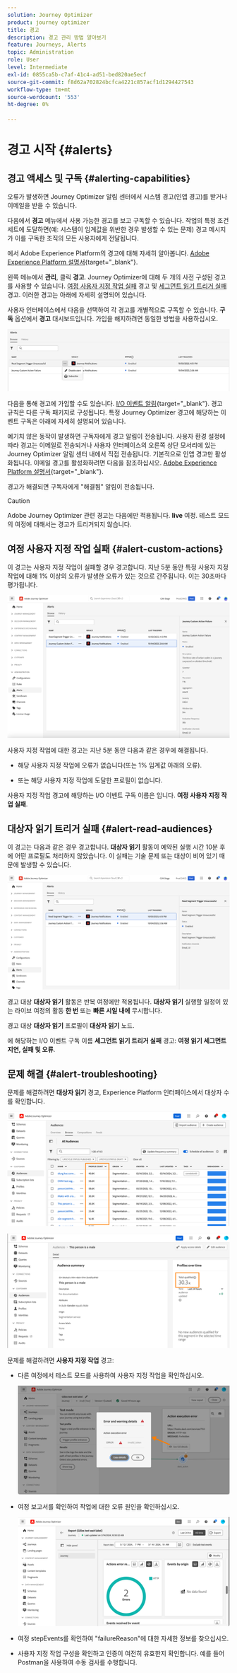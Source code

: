 ```yaml
---
solution: Journey Optimizer
product: journey optimizer
title: 경고
description: 경고 관리 방법 알아보기
feature: Journeys, Alerts
topic: Administration
role: User
level: Intermediate
exl-id: 0855ca5b-c7af-41c4-ad51-bed820ae5ecf
source-git-commit: f8d62a702824bcfca4221c857acf1d1294427543
workflow-type: tm+mt
source-wordcount: '553'
ht-degree: 0%

---
```


# 경고 시작 {#alerts}

## 경고 액세스 및 구독 {#alerting-capabilities}

오류가 발생하면 Journey Optimizer 알림 센터에서 시스템 경고(인앱 경고)를 받거나 이메일을 받을 수 있습니다.

다음에서 **경고** 메뉴에서 사용 가능한 경고를 보고 구독할 수 있습니다. 작업의 특정 조건 세트에 도달하면(예: 시스템이 임계값을 위반한 경우 발생할 수 있는 문제) 경고 메시지가 이를 구독한 조직의 모든 사용자에게 전달됩니다.

<!--These messages can repeat over a pre-defined time interval until the alert has been resolved.-->

에서 Adobe Experience Platform의 경고에 대해 자세히 알아봅니다. [Adobe Experience Platform 설명서](https://experienceleague.adobe.com/docs/experience-platform/observability/alerts/overview.html?lang=ko){target="_blank"}.

왼쪽 메뉴에서 **관리**, 클릭 **경고**. Journey Optimizer에 대해 두 개의 사전 구성된 경고를 사용할 수 있습니다. [여정 사용자 지정 작업 실패](#alert-custom-actions) 경고 및 [세그먼트 읽기 트리거 실패](#alert-read-audiences) 경고. 이러한 경고는 아래에 자세히 설명되어 있습니다.

사용자 인터페이스에서 다음을 선택하여 각 경고를 개별적으로 구독할 수 있습니다. **구독** 옵션에서 **경고** 대시보드입니다. 가입을 해지하려면 동일한 방법을 사용하십시오.

![](assets/alert-subscribe.png)

다음을 통해 경고에 가입할 수도 있습니다. [I/O 이벤트 알림](https://experienceleague.adobe.com/docs/experience-platform/observability/alerts/subscribe.html){target="_blank"}. 경고 규칙은 다른 구독 패키지로 구성됩니다. 특정 Journey Optimizer 경고에 해당하는 이벤트 구독은 아래에 자세히 설명되어 있습니다.

예기치 않은 동작이 발생하면 구독자에게 경고 알림이 전송됩니다. 사용자 환경 설정에 따라 경고는 이메일로 전송되거나 사용자 인터페이스의 오른쪽 상단 모서리에 있는 Journey Optimizer 알림 센터 내에서 직접 전송됩니다. 기본적으로 인앱 경고만 활성화됩니다. 이메일 경고를 활성화하려면 다음을 참조하십시오. [Adobe Experience Platform 설명서](https://experienceleague.adobe.com/docs/experience-platform/observability/alerts/ui.html#enable-email-alerts){target="_blank"}.

경고가 해결되면 구독자에게 &quot;해결됨&quot; 알림이 전송됩니다.

>[!CAUTION]
>
>Adobe Journey Optimizer 관련 경고는 다음에만 적용됩니다. **live** 여정. 테스트 모드의 여정에 대해서는 경고가 트리거되지 않습니다.

## 여정 사용자 지정 작업 실패 {#alert-custom-actions}

이 경고는 사용자 지정 작업이 실패할 경우 경고합니다. 지난 5분 동안 특정 사용자 지정 작업에 대해 1% 이상의 오류가 발생한 오류가 있는 것으로 간주됩니다. 이는 30초마다 평가됩니다.

![](assets/alerts-custom-action.png)

사용자 지정 작업에 대한 경고는 지난 5분 동안 다음과 같은 경우에 해결됩니다.

* 해당 사용자 지정 작업에 오류가 없습니다(또는 1% 임계값 아래의 오류).

* 또는 해당 사용자 지정 작업에 도달한 프로필이 없습니다.

사용자 지정 작업 경고에 해당하는 I/O 이벤트 구독 이름은 입니다. **여정 사용자 지정 작업 실패**.

## 대상자 읽기 트리거 실패 {#alert-read-audiences}

이 경고는 다음과 같은 경우 경고합니다. **대상자 읽기** 활동이 예약된 실행 시간 10분 후에 어떤 프로필도 처리하지 않았습니다. 이 실패는 기술 문제 또는 대상이 비어 있기 때문에 발생할 수 있습니다.

![](assets/alerts1.png)

경고 대상 **대상자 읽기** 활동은 반복 여정에만 적용됩니다. **대상자 읽기** 실행할 일정이 있는 라이브 여정의 활동 **한 번** 또는 **빠른 시일 내에** 무시합니다.

경고 대상 **대상자 읽기** 프로필이 **대상자 읽기** 노드.

에 해당하는 I/O 이벤트 구독 이름 **세그먼트 읽기 트리거 실패** 경고: **여정 읽기 세그먼트 지연, 실패 및 오류**.

## 문제 해결 {#alert-troubleshooting}

문제를 해결하려면 **대상자 읽기** 경고, Experience Platform 인터페이스에서 대상자 수를 확인합니다.

![](assets/alert-troubleshooting-0.png)

![](assets/alert-troubleshooting-1.png)

문제를 해결하려면 **사용자 지정 작업** 경고:

* 다른 여정에서 테스트 모드를 사용하여 사용자 지정 작업을 확인하십시오.

  ![](assets/alert-troubleshooting-2.png)

* 여정 보고서를 확인하여 작업에 대한 오류 원인을 확인하십시오.

  ![](assets/alert-troubleshooting-3.png)

* 여정 stepEvents를 확인하여 &quot;failureReason&quot;에 대한 자세한 정보를 찾으십시오.
* 사용자 지정 작업 구성을 확인하고 인증이 여전히 유효한지 확인합니다. 예를 들어 Postman을 사용하여 수동 검사를 수행합니다.
